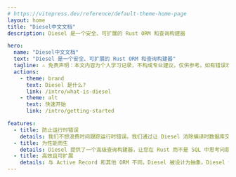 ```yaml
---
# https://vitepress.dev/reference/default-theme-home-page
layout: home
title: "Diesel中文文档"
description: Diesel 是一个安全、可扩展的 Rust ORM 和查询构建器

hero:
  name: "Diesel中文文档"
  text: "Diesel 是一个安全、可扩展的 Rust ORM 和查询构建器"
  tagline: ⚠️ 免责声明：本文内容为个人学习记录，不构成专业建议，仅供参考。如有错误欢迎指正。
  actions:
    - theme: brand
      text: Diesel 是什么?
      link: /intro/what-is-diesel
    - theme: alt
      text: 快速开始
      link: /intro/getting-started

features:
  - title: 防止运行时错误
    details: 我们不想浪费时间跟踪运行时错误。我们通过让 Diesel 消除编译时数据库交互错误的可能性来实现这一点。
  - title: 为性能而生
    details: Diesel 提供了一个高级查询构建器，让您在 Rust 而不是 SQL 中思考问题。我们专注于零成本抽象，使 Diesel 能够运行查询并加载数据，速度甚至比 C 更快。
  - title: 高效且可扩展
    details: 与 Active Record 和其他 ORM 不同，Diesel 被设计为抽象。Diesel 使您能够编写可重用的代码，并根据您的问题域而不是 SQL 进行思考。
---
```


